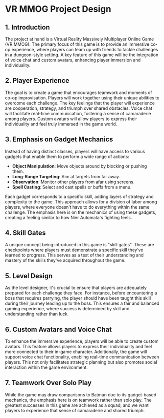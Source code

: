 # VR MMOG Project Design

## 1. Introduction

The project at hand is a Virtual Reality Massively Multiplayer Online Game (VR MMOG). The primary focus of this game is to provide an immersive co-op experience, where players can team up with friends to tackle challenges in a dungeon-style setting. A key feature of this game will be the integration of voice chat and custom avatars, enhancing player immersion and individuality.

## 2. Player Experience

The goal is to create a game that encourages teamwork and moments of co-op improvisation. Players will work together using their unique abilities to overcome each challenge. The key feelings that the player will experience are cooperation, strategy, and triumph over shared obstacles. Voice chat will facilitate real-time communication, fostering a sense of camaraderie among players. Custom avatars will allow players to express their individuality and feel truly immersed in the game world.

## 3. Emphasis on Gadget Mechanics

Instead of having distinct classes, players will have access to various gadgets that enable them to perform a wide range of actions:

- **Object Manipulation**: Move objects around by blocking or pushing them.
- **Long-Range Targeting**: Aim at targets from far away.
- **Observation**: Monitor other players from afar using screens.
- **Spell Casting**: Select and cast spells or buffs from a menu.

Each gadget corresponds to a specific skill, adding layers of strategy and complexity to the game. This approach allows for a division of labor among players, where everyone doesn't have to do everything within the same challenge. The emphasis here is on the mechanics of using these gadgets, creating a feeling similar to how Nier Automata's fighting feels.

## 4. Skill Gates

A unique concept being introduced in this game is "skill gates". These are checkpoints where players must demonstrate a specific skill they've learned to progress. This serves as a test of their understanding and mastery of the skills they've acquired throughout the game.

## 5. Level Design

As the level designer, it's crucial to ensure that players are adequately prepared for each challenge they face. For instance, before encountering a boss that requires parrying, the player should have been taught this skill during their journey leading up to the boss. This ensures a fair and balanced gaming experience, where success is determined by skill and understanding rather than luck.

## 6. Custom Avatars and Voice Chat

To enhance the immersive experience, players will be able to create custom avatars. This feature allows players to express their individuality and feel more connected to their in-game character. Additionally, the game will support voice chat functionality, enabling real-time communication between players. This not only facilitates strategic planning but also promotes social interaction within the game environment.

## 7. Teamwork Over Solo Play

While the game may draw comparisons to Batman due to its gadget-based mechanics, the emphasis here is on teamwork rather than solo play. The greatest successes in this game are achieved as a squad, and we want players to experience that sense of camaraderie and shared triumph.
